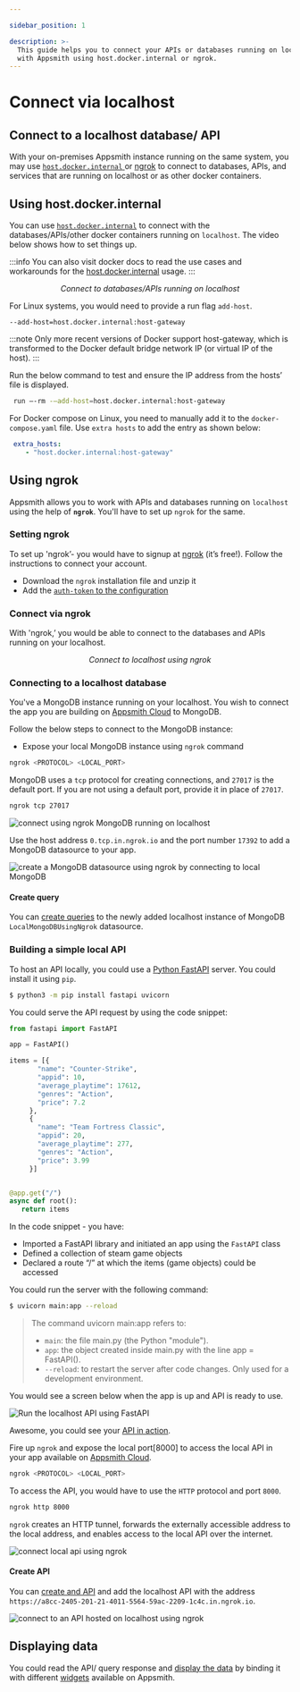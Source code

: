 ```yaml
---

sidebar_position: 1

description: >-
  This guide helps you to connect your APIs or databases running on localhost
  with Appsmith using host.docker.internal or ngrok.
---
```


# Connect via localhost

## Connect to a localhost database/ API

With your on-premises Appsmith instance running on the same system, you may use [`host.docker.internal` ](how-to-work-with-local-apis-on-appsmith.md#using-docker-internal)or [ngrok](how-to-work-with-local-apis-on-appsmith.md#using-ngrok) to connect to databases, APIs, and services that are running on localhost or as other docker containers.

## Using host.docker.internal

You can use [`host.docker.internal`](https://docs.docker.com/desktop/networking/#i-want-to-connect-from-a-container-to-a-service-on-the-host) to connect with the databases/APIs/other docker containers running on `localhost`. The video below shows how to set things up.

:::info
You can also visit docker docs to read the use cases and workarounds for the [host.docker.internal](https://docs.docker.com/desktop/networking/#use-cases-and-workarounds-for-all-platforms) usage.
:::



 <figure>
 <object data="https://www.youtube.com/embed/4XlgsVekzhI" width='750px' height='400px'></object> 
<figcaption align = "center"><i>Connect to databases/APIs running on localhost
</i></figcaption>
</figure>
 
For Linux systems, you would need to provide a run flag `add-host`. 

```
--add-host=host.docker.internal:host-gateway
```
:::note
Only more recent versions of Docker support host-gateway, which is transformed to the Docker default bridge network IP (or virtual IP of the host).
:::

Run the below command to test and ensure the IP address from the hosts’ file is displayed.

```bash
 run —-rm -—add-host=host.docker.internal:host-gateway
 ```
For Docker compose on Linux, you need to manually add it to the ```docker-compose.yaml``` file. Use ```extra hosts``` to add the entry as shown below: 

```yaml
 extra_hosts:
    - "host.docker.internal:host-gateway"
```

## Using ngrok

Appsmith allows you to work with APIs and databases running on `localhost` using the help of **`ngrok`**. You'll have to set up `ngrok` for the same.

### Setting ngrok

To set up 'ngrok’- you would have to signup at [ngrok](https://dashboard.ngrok.com/get-started/setup) (it’s free!). Follow the instructions to connect your account.

* Download the `ngrok` installation file and unzip it
* Add the [`auth-token` to the configuration](https://ngrok.com/docs/ngrok-agent#install-your-authtoken)


### Connect via ngrok
With 'ngrok,’ you would be able to connect to the databases and APIs running on your localhost.

 <figure>
 <object data="https://www.youtube.com/embed/IUX2rXmS17E" width='750px' height='400px'></object> 
<figcaption align = "center"><i>Connect to localhost using ngrok
</i></figcaption>
</figure>

### Connecting to a localhost database
You've a MongoDB instance running on your localhost. You wish to connect the app you are building on [Appsmith Cloud](https://app.appsmith.com) to MongoDB.

Follow the below steps to connect to the MongoDB instance:
* Expose your local MongoDB instance using ```ngrok``` command
```bash
ngrok <PROTOCOL> <LOCAL_PORT> 
```
MongoDB uses a ```tcp``` protocol for creating connections, and ```27017``` is the default port. If you are not using a default port, provide it in place of ```27017```.

```bash
ngrok tcp 27017
```

![connect using ngrok MongoDB running on localhost](/img/connect-localhost-mongodb-using-ngrok.png)

Use the host address ```0.tcp.in.ngrok.io``` and the port number ```17392``` to add a MongoDB datasource to your app.

![create a MongoDB datasource using ngrok by connecting to local MongoDB ](/img/Appsmith-connect-localhost-mongodb-using-ngrok.png)

#### Create query
You can [create queries](/core-concepts/data-access-and-binding/querying-a-database/#setting-up-a-query) to the newly added localhost instance of MongoDB ```LocalMongoDBUsingNgrok``` datasource.

### Building a simple local API

To host an API locally, you could use a [Python FastAPI](https://realpython.com/fastapi-python-web-apis/#what-is-fastapi) server. You could install it using ```pip```.

```bash
$ python3 -m pip install fastapi uvicorn
```

You could serve the API request by using the code snippet:

```python
from fastapi import FastAPI

app = FastAPI()

items = [{     
       "name": "Counter-Strike",
       "appid": 10,
       "average_playtime": 17612,
       "genres": "Action",
       "price": 7.2
     },
     {
       "name": "Team Fortress Classic",
       "appid": 20,
       "average_playtime": 277,
       "genres": "Action",
       "price": 3.99
     }]


@app.get("/")
async def root():
   return items
```

In the code snippet - you have:
* Imported a FastAPI library and initiated an app using the `FastAPI` class
* Defined a collection of steam game objects
* Declared a route “/” at which the items (game objects) could be accessed 

You could run the server with the following command:

```bash
$ uvicorn main:app --reload
```
> The command uvicorn main:app refers to:
>
> * `main`: the file main.py (the Python "module").
> * `app`: the object created inside main.py with the line app = FastAPI().
> * `--reload`: to restart the server after code changes. Only used for a development environment.

You would see a screen below when the app is up and API is ready to use.

![Run the localhost API using FastAPI](/img/start-localhost-api-using-fastapi.png)

Awesome, you could see your [API in action](http://127.0.0.1:8000).

Fire up `ngrok` and expose the local port[8000] to access the local API in your app available on [Appsmith Cloud](https://app.appsmith.com).

```bash
ngrok <PROTOCOL> <LOCAL_PORT> 
```

To access the API, you would have to use the `HTTP` protocol and port `8000`.

```bash
ngrok http 8000
```

`ngrok` creates an HTTP tunnel, forwards the externally accessible address to the local address, and enables access to the local API over the internet.

![connect local api using ngrok](/img/connect-localhost-api-using-ngrok.png)

#### Create API
You can [create and API](core-concepts/connecting-to-data-sources/authentication/connect-to-apis#api-editor) and add the localhost API with the address `https://a8cc-2405-201-21-4011-5564-59ac-2209-1c4c.in.ngrok.io`.

![connect to an API hosted on localhost using ngrok](/img/create-api-for-local-api-on-appsmith.png)

## Displaying data
You could read the API/ query response and [display the data](/core-concepts/data-access-and-binding/displaying-data-read/) by binding it with different [widgets](/reference/widgets/) available on Appsmith.
